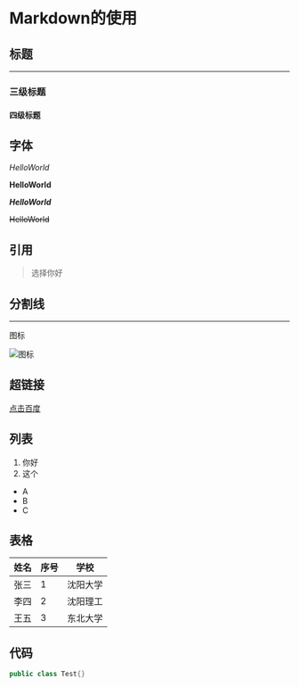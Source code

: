 # Markdown的使用

## 标题

----

### 三级标题

#### 四级标题

## 字体

*HelloWorld*

**HelloWorld**

***HelloWorld***

~~HelloWorld~~

## 引用

> 选择你好

## 分割线

---

图标

![图标](C:\Users\hp\Desktop\测试.png)

## 超链接

[点击百度](www.baidu.com)

## 列表

1. 你好
2. 这个

+ A
+ B
+ C

## 表格

| 姓名 | 序号 | 学校     |
| ---- | ---- | -------- |
| 张三 | 1    | 沈阳大学 |
| 李四 | 2    | 沈阳理工 |
| 王五 | 3    | 东北大学 |



## 代码

```java
public class Test{}
```

